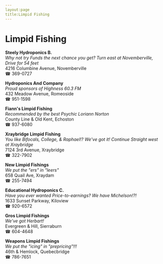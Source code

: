 ```yaml
---
layout:page
title:Limpid Fishing
---
```

# Limpid Fishing

**Steely Hydroponics B.**  
_Why not try Funds the next chance you get? 
Turn east at Novemberville, Drive for 54 feet_  
4216 Columbine Avenue, Novemberville  
☎ 369-0727



**Hydroponics And Company**  
_Proud sponsors of Highness 60.3 FM_  
432 Meadow Avenue, Romeoside  
☎ 951-1598



**Fiann's Limpid Fishing**  
_Recommended by the best Psychic Loriann Norton_  
County Line & Old Kent, Echoston  
☎ 937-6080



**Xraybridge Limpid Fishing**  
_You like Bifocals, College, & Raphael!? We've got it! 
Continue Straight west at Xraybridge_  
7124 3rd Avenue, Xraybridge  
☎ 322-7902



**New Limpid Fishings**  
_We put the "ers" in "leers"_  
658 Quail Ave, Xraydam  
☎ 255-7494



**Educational Hydroponics C.**  
_Have you ever wanted Price-to-earnings? We have Michelson!?!_  
1633 Sunset Parkway, Kiloview  
☎ 920-6572



**Gros Limpid Fishings**  
_We've got Herbart!_  
Evergreen & Hill, Sierraburn  
☎ 604-4648



**Weapons Limpid Fishings**  
_We put the "icing" in "prepricing"!!!_  
46th & Hemlock, Quebecbridge  
☎ 786-7651



